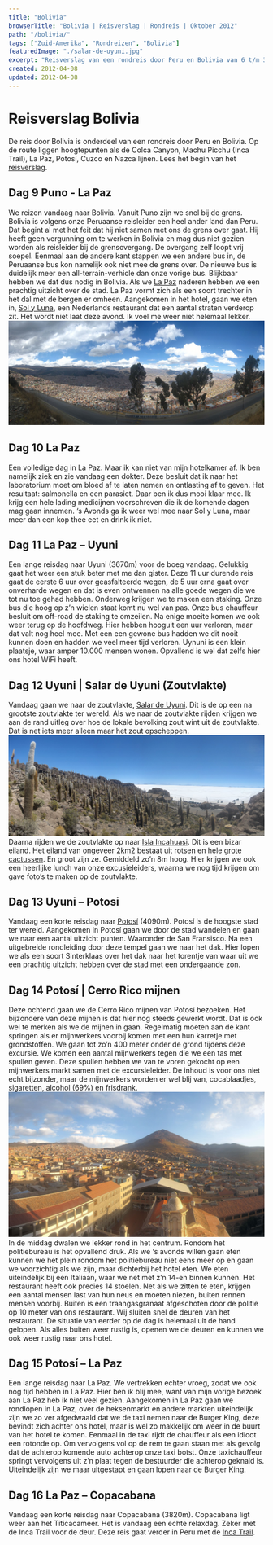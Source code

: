 ```yaml
---
title: "Bolivia"
browserTitle: "Bolivia | Reisverslag | Rondreis | Oktober 2012"
path: "/bolivia/"
tags: ["Zuid-Amerika", "Rondreizen", "Bolivia"]
featuredImage: "./salar-de-uyuni.jpg"
excerpt: "Reisverslag van een rondreis door Peru en Bolivia van 6 t/m 30 oktober 2012. Highlights: Machu Picchu met Inca Trail, Nazca lijnen en het Titicacameer."
created: 2012-04-08
updated: 2012-04-08
---
```


# Reisverslag Bolivia

De reis door Bolivia is onderdeel van een rondreis door Peru en Bolivia. Op de route liggen hoogtepunten als de Colca Canyon, Machu Picchu (Inca Trail), La Paz, Potosí, Cuzco en Nazca lijnen. Lees het begin van het [reisverslag](./peru).

## Dag 9 Puno - La Paz

We reizen vandaag naar Bolivia. Vanuit Puno zijn we snel bij de grens. Bolivia is volgens onze Peruaanse reisleider een heel ander land dan Peru. Dat begint al met het feit dat hij niet samen met ons de grens over gaat. Hij heeft geen vergunning om te werken in Bolivia en mag dus niet gezien worden als reisleider bij de grensovergang. De overgang zelf loopt vrij soepel. Eenmaal aan de andere kant stappen we een andere bus in, de Peruaanse bus kon namelijk ook niet mee de grens over. De nieuwe bus is duidelijk meer een all-terrain-verhicle dan onze vorige bus. Blijkbaar hebben we dat dus nodig in Bolivia. Als we [La Paz](https://nl.wikipedia.org/wiki/La_Paz_(stad_in_Bolivia) "La Paz") naderen hebben we een prachtig uitzicht over de stad. La Paz vormt zich als een soort trechter in het dal met de bergen er omheen. Aangekomen in het hotel, gaan we eten in, [Sol y Luna](http://www.solyluna-lapaz.com/ "Sol y Luna"), een Nederlands restaurant dat een aantal straten verderop zit. Het wordt niet laat deze avond. Ik voel me weer niet helemaal lekker. ![La Paz, Bolivia](./la-paz.jpg)

## Dag 10 La Paz

Een volledige dag in La Paz. Maar ik kan niet van mijn hotelkamer af. Ik ben namelijk ziek en zie vandaag een dokter. Deze besluit dat ik naar het laboratorium moet om bloed af te laten nemen en ontlasting af te geven. Het resultaat: salmonella en een parasiet. Daar ben ik dus mooi klaar mee. Ik krijg een hele lading medicijnen voorschreven die ik de komende dagen mag gaan innemen. ‘s Avonds ga ik weer wel mee naar Sol y Luna, maar meer dan een kop thee eet en drink ik niet.

## Dag 11 La Paz – Uyuni

Een lange reisdag naar Uyuni (3670m) voor de boeg vandaag. Gelukkig gaat het weer een stuk beter met me dan gister. Deze 11 uur durende reis gaat de eerste 6 uur over geasfalteerde wegen, de 5 uur erna gaat over onverharde wegen en dat is even ontwennen na alle goede wegen die we tot nu toe gehad hebben. Onderweg krijgen we te maken een staking. Onze bus die hoog op z’n wielen staat komt nu wel van pas. Onze bus chauffeur besluit om off-road de staking te omzeilen. Na enige moeite komen we ook weer terug op de hoofdweg. Hier hebben hooguit een uur verloren, maar dat valt nog heel mee. Met een een gewone bus hadden we dit nooit kunnen doen en hadden we veel meer tijd verloren. Uynuni is een klein plaatsje, waar amper 10.000 mensen wonen. Opvallend is wel dat zelfs hier ons hotel WiFi heeft.

## Dag 12 Uyuni | Salar de Uyuni (Zoutvlakte)

Vandaag gaan we naar de zoutvlakte, [Salar de Uyuni](https://nl.wikipedia.org/wiki/Salar_de_Uyuni "Salar de Uyuni"). Dit is de op een na grootste zoutvlakte ter wereld. Als we naar de zoutvlakte rijden krijgen we aan de rand uitleg over hoe de lokale bevolking zout wint uit de zoutvlakte. Dat is net iets meer alleen maar het zout opscheppen. ![Salar de Uyuni, Bolivia](./salar-de-uyuni.jpg) Daarna rijden we de zoutvlakte op naar [Isla Incahuasi](https://en.wikipedia.org/wiki/Isla_Incahuasi "Isla Incahuasi"). Dit is een bizar eiland. Het eiland van ongeveer 2km2 bestaat uit rotsen en hele [grote cactussen](https://en.wikipedia.org/wiki/Echinopsis_atacamensis "Echinopsis atacamensis"). En groot zijn ze. Gemiddeld zo’n 8m hoog. Hier krijgen we ook een heerlijke lunch van onze excusieleiders, waarna we nog tijd krijgen om gave foto’s te maken op de zoutvlakte.

## Dag 13 Uyuni – Potosi

Vandaag een korte reisdag naar [Potosí](https://nl.wikipedia.org/wiki/Potos%C3%AD_(stad) "Potosí") (4090m). Potosí is de hoogste stad ter wereld. Aangekomen in Potosí gaan we door de stad wandelen en gaan we naar een aantal uitzicht punten. Waaronder de San Fransisco. Na een uitgebreide rondleiding door deze tempel gaan we naar het dak. Hier lopen we als een soort Sinterklaas over het dak naar het torentje van waar uit we een prachtig uitzicht hebben over de stad met een ondergaande zon.

## Dag 14 Potosí | Cerro Rico mijnen

Deze ochtend gaan we de Cerro Rico mijnen van Potosí bezoeken. Het bijzondere van deze mijnen is dat hier nog steeds gewerkt wordt. Dat is ook wel te merken als we de mijnen in gaan. Regelmatig moeten aan de kant springen als er mijnwerkers voorbij komen met een hun karretje met grondstoffen. We gaan tot zo’n 400 meter onder de grond tijdens deze excursie. We komen een aantal mijnwerkers tegen die we een tas met spullen geven. Deze spullen hebben we van te voren gekocht op een mijnwerkers markt samen met de excursieleider. De inhoud is voor ons niet echt bijzonder, maar de mijnwerkers worden er wel blij van, cocablaadjes, sigaretten, alcohol (69%) en frisdrank. ![Potosi, Bolivia](./potosi.jpg) In de middag dwalen we lekker rond in het centrum. Rondom het politiebureau is het opvallend druk. Als we ‘s avonds willen gaan eten kunnen we het plein rondom het politiebureau niet eens meer op en gaan we voorzichtig als we zijn, maar dichterbij het hotel eten. We eten uiteindelijk bij een Italiaan, waar we net met z’n 14-en binnen kunnen. Het restaurant heeft ook precies 14 stoelen. Net als we zitten te eten, krijgen een aantal mensen last van hun neus en moeten niezen, buiten rennen mensen voorbij. Buiten is een traangasgranaat afgeschoten door de politie op 10 meter van ons restaurant. Wij sluiten snel de deuren van het restaurant. De situatie van eerder op de dag is helemaal uit de hand gelopen. Als alles buiten weer rustig is, openen we de deuren en kunnen we ook weer rustig naar ons hotel.

## Dag 15 Potosí – La Paz

Een lange reisdag naar La Paz. We vertrekken echter vroeg, zodat we ook nog tijd hebben in La Paz. Hier ben ik blij mee, want van mijn vorige bezoek aan La Paz heb ik niet veel gezien. Aangekomen in La Paz gaan we rondlopen in La Paz, over de heksenmarkt en andere markten uiteindelijk zijn we zo ver afgedwaald dat we de taxi nemen naar de Burger King, deze bevindt zich achter ons hotel, maar is wel zo makkelijk om weer in de buurt van het hotel te komen. Eenmaal in de taxi rijdt de chauffeur als een idioot een rotonde op. Om vervolgens vol op de rem te gaan staan met als gevolg dat de achterop komende auto achterop onze taxi botst. Onze taxichauffeur springt vervolgens uit z’n plaat tegen de bestuurder die achterop geknald is. Uiteindelijk zijn we maar uitgestapt en gaan lopen naar de Burger King.

## Dag 16 La Paz – Copacabana

Vandaag een korte reisdag naar Copacabana (3820m). Copacabana ligt weer aan het Titicacameer. Het is vandaag een echte relaxdag. Zeker met de Inca Trail voor de deur. Deze reis gaat verder in Peru met de [Inca Trail](./inca-trail "Reisverslag Inca Trail").
